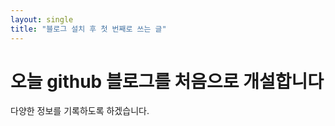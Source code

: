 ```yaml
---
layout: single
title: "블로그 설치 후 첫 번째로 쓰는 글"
---
```


# 오늘 github 블로그를 처음으로 개설합니다

다양한 정보를 기록하도록 하겠습니다.

